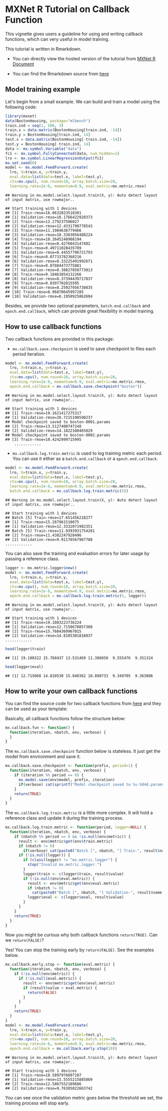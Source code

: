MXNet R Tutorial on Callback Function
=====================================

This vignette gives users a guideline for using and writing callback functions, which can very useful in model training.

This tutorial is written in Rmarkdown.

-   You can directly view the hosted version of the tutorial from [MXNet R Document](http://mxnet.readthedocs.org/en/latest/R-package/CallbackFunctionTutorial.html)

-   You can find the Rmarkdown source from [here](https://github.com/dmlc/mxnet/blob/master/R-package/vignettes/CallbackFunctionTutorial.Rmd)

Model training example
----------------------

Let's begin from a small example. We can build and train a model using the following code:

``` r
library(mxnet)
data(BostonHousing, package="mlbench")
train.ind = seq(1, 506, 3)
train.x = data.matrix(BostonHousing[train.ind, -14])
train.y = BostonHousing[train.ind, 14]
test.x = data.matrix(BostonHousing[-train.ind, -14])
test.y = BostonHousing[-train.ind, 14]
data <- mx.symbol.Variable("data")
fc1 <- mx.symbol.FullyConnected(data, num_hidden=1)
lro <- mx.symbol.LinearRegressionOutput(fc1)
mx.set.seed(0)
model <- mx.model.FeedForward.create(
  lro, X=train.x, y=train.y,
  eval.data=list(data=test.x, label=test.y),
  ctx=mx.cpu(), num.round=10, array.batch.size=20,
  learning.rate=2e-6, momentum=0.9, eval.metric=mx.metric.rmse)
```

```
## Warning in mx.model.select.layout.train(X, y): Auto detect layout of input matrix, use rowmajor..

## Start training with 1 devices
## [1] Train-rmse=16.0632823518301
## [1] Validation-rmse=10.1766422920373
## [2] Train-rmse=12.279237506027
## [2] Validation-rmse=12.4331790778543
## [3] Train-rmse=11.1984636779466
## [3] Validation-rmse=10.3303056488224
## [4] Train-rmse=10.2645248908194
## [4] Validation-rmse=8.4276043147402
## [5] Train-rmse=9.49711028435789
## [5] Validation-rmse=8.44557796721793
## [6] Train-rmse=9.07733782360216
## [6] Validation-rmse=8.33225491992671
## [7] Train-rmse=9.07884473775881
## [7] Validation-rmse=8.38827850773013
## [8] Train-rmse=9.10463854132266
## [8] Validation-rmse=8.37394439717837
## [9] Train-rmse=9.0397702815595
## [9] Validation-rmse=8.25927956738835
## [10] Train-rmse=8.96870645997285
## [10] Validation-rmse=8.1950925862604
```

Besides, we provide two optional parameters, `batch.end.callback` and `epoch.end.callback`, which can provide great flexibility in model training.

How to use callback functions
-----------------------------

Two callback functions are provided in this package:

-   `mx.callback.save.checkpoint` is used to save checkpoint to files each period iteration.

``` r
model <- mx.model.FeedForward.create(
  lro, X=train.x, y=train.y,
  eval.data=list(data=test.x, label=test.y),
  ctx=mx.cpu(), num.round=10, array.batch.size=20,
  learning.rate=2e-6, momentum=0.9, eval.metric=mx.metric.rmse,
  epoch.end.callback = mx.callback.save.checkpoint("boston"))
```

```
## Warning in mx.model.select.layout.train(X, y): Auto detect layout of input matrix, use rowmajor..

## Start training with 1 devices
## [1] Train-rmse=19.1621417275317
## [1] Validation-rmse=20.7215198590237
## Model checkpoint saved to boston-0001.params
## [2] Train-rmse=13.5127400747248
## [2] Validation-rmse=14.1822108465029
## Model checkpoint saved to boston-0002.params
## [3] Train-rmse=10.4242999715995
    ............
```

-   `mx.callback.log.train.metric` is used to log training metric each period. You can use it either as a `batch.end.callback` or a `epoch.end.callback`.

``` r
model <- mx.model.FeedForward.create(
  lro, X=train.x, y=train.y,
  eval.data=list(data=test.x, label=test.y),
  ctx=mx.cpu(), num.round=10, array.batch.size=20,
  learning.rate=2e-6, momentum=0.9, eval.metric=mx.metric.rmse,
  batch.end.callback = mx.callback.log.train.metric(5))
```

```
## Warning in mx.model.select.layout.train(X, y): Auto detect layout of input matrix, use rowmajor..

## Start training with 1 devices
## Batch [5] Train-rmse=17.651456218277
## [1] Train-rmse=15.287961510075
## [1] Validation-rmse=12.3332071982351
## Batch [5] Train-rmse=11.9393931754201
## [2] Train-rmse=11.4382247928496
## [2] Validation-rmse=9.91176567967788
............
```

You can also save the training and evaluation errors for later usage by passing a reference class.

``` r
logger <- mx.metric.logger$new()
model <- mx.model.FeedForward.create(
  lro, X=train.x, y=train.y,
  eval.data=list(data=test.x, label=test.y),
  ctx=mx.cpu(), num.round=10, array.batch.size=20,
  learning.rate=2e-6, momentum=0.9, eval.metric=mx.metric.rmse,
  epoch.end.callback = mx.callback.log.train.metric(5, logger))
```

```
## Warning in mx.model.select.layout.train(X, y): Auto detect layout of input matrix, use rowmajor..

## Start training with 1 devices
## [1] Train-rmse=19.1083223736224
## [1] Validation-rmse=12.7150678057308
## [2] Train-rmse=15.7684369967015
## [2] Validation-rmse=14.8105301816037
............
```

``` r
head(logger$train)
```

```
## [1] 19.108322 15.768437 13.531469 11.386050  9.555476  9.351324
```

``` r
head(logger$eval)
```

```
## [1] 12.715068 14.810530 15.840362 10.898733  9.349705  9.363086
```

How to write your own callback functions
----------------------------------------

You can find the source code for two callback functions from [here](https://github.com/dmlc/mxnet/blob/master/R-package/R/callback.R) and they can be used as your template:

Basically, all callback functions follow the structure below:

``` r
mx.callback.fun <- function() {
  function(iteration, nbatch, env, verbose) {
  }
}
```

The `mx.callback.save.checkpoint` function below is stateless. It just get the model from environment and save it.

``` r
mx.callback.save.checkpoint <- function(prefix, period=1) {
  function(iteration, nbatch, env, verbose) {
    if (iteration %% period == 0) {
      mx.model.save(env$model, prefix, iteration)
      if(verbose) cat(sprintf("Model checkpoint saved to %s-%04d.params\n", prefix, iteration))
    }
    return(TRUE)
  }
}
```

The `mx.callback.log.train.metric` is a little more complex. It will hold a reference class and update it during the training process.

``` r
mx.callback.log.train.metric <- function(period, logger=NULL) {
  function(iteration, nbatch, env, verbose) {
    if (nbatch %% period == 0 && !is.null(env$metric)) {
      result <- env$metric$get(env$train.metric)
      if (nbatch != 0)
        if(verbose) cat(paste0("Batch [", nbatch, "] Train-", result$name, "=", result$value, "\n"))
      if (!is.null(logger)) {
        if (class(logger) != "mx.metric.logger") {
          stop("Invalid mx.metric.logger.")
        }
        logger$train <- c(logger$train, result$value)
        if (!is.null(env$eval.metric)) {
          result <- env$metric$get(env$eval.metric)
          if (nbatch != 0)
            cat(paste0("Batch [", nbatch, "] Validation-", result$name, "=", result$value, "\n"))
          logger$eval <- c(logger$eval, result$value)
        }
      }
    }
    return(TRUE)
  }
}
```

Now you might be curious why both callback functions `return(TRUE)`. Can we `return(FALSE)`?

Yes! You can stop the training early by `return(FALSE)`. See the examples below.

``` r
mx.callback.early.stop <- function(eval.metric) {
  function(iteration, nbatch, env, verbose) {
    if (!is.null(env$metric)) {
      if (!is.null(eval.metric)) {
        result <- env$metric$get(env$eval.metric)
        if (result$value < eval.metric) {
          return(FALSE)
        }
      }
    }
    return(TRUE)
  }
}
model <- mx.model.FeedForward.create(
  lro, X=train.x, y=train.y,
  eval.data=list(data=test.x, label=test.y),
  ctx=mx.cpu(), num.round=10, array.batch.size=20,
  learning.rate=2e-6, momentum=0.9, eval.metric=mx.metric.rmse,
  epoch.end.callback = mx.callback.early.stop(10))
```

```
## Warning in mx.model.select.layout.train(X, y): Auto detect layout of input matrix, use rowmajor..

## Start training with 1 devices
## [1] Train-rmse=18.5897976897187
## [1] Validation-rmse=13.5555215885869
## [2] Train-rmse=12.5867552109686
## [2] Validation-rmse=9.76305022663742
```

You can see once the validation metric goes below the threshold we set, the training process will stop early.
